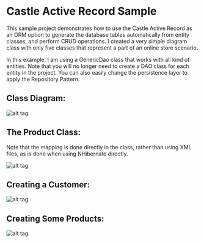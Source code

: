 # Castle Active Record Sample

<p>
This sample project demonstrates how to use the Castle Active Record as an ORM option to generate the database tables automatically from entity classes, and perform CRUD operations. I created a very simple diagram class with only five classes that represent a part of an online store scenario.
</p>

<p>
In this example, I am using a GenericDao class that works with all kind of entities. Note that you will no longer need to create a DAO class for each entity in the project. You can also easily change the persistence layer to apply the Repository Pattern.
</p>


## Class Diagram:

![alt tag](https://github.com/danilomeireles/CastleActiveRecordSample/blob/master/CastleActiveRecord/sample_images/class-diagram.jpeg)

## The Product Class:
<p>Note that the mapping is done directly in the class, rather than using XML files, as is done when using NHibernate directly.</p>

![alt tag](https://github.com/danilomeireles/CastleActiveRecordSample/blob/master/CastleActiveRecord/sample_images/product_class.jpeg)

## Creating a Customer:

![alt tag](https://github.com/danilomeireles/CastleActiveRecordSample/blob/master/CastleActiveRecord/sample_images/save_customer.jpeg)

## Creating Some Products:

![alt tag](https://github.com/danilomeireles/CastleActiveRecordSample/blob/master/CastleActiveRecord/sample_images/save_product.jpeg)
